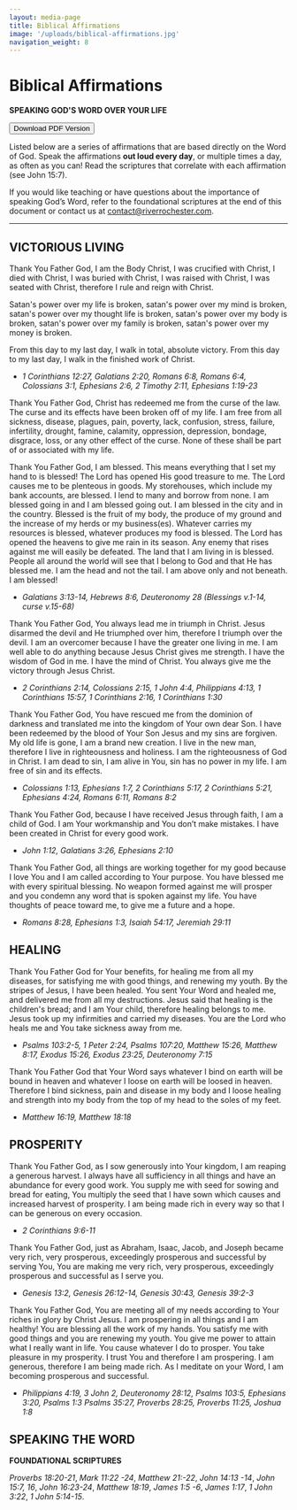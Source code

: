 ```yaml
---
layout: media-page
title: Biblical Affirmations
image: '/uploads/biblical-affirmations.jpg'
navigation_weight: 8
---
```

<style>
  #content li {
    list-style-type: none;
    font-size: 20px;
    font-weight: 300;
  }
  code {
    color: black;
  }
</style>

# Biblical Affirmations

**SPEAKING GOD'S WORD OVER YOUR LIFE**

<a class="my-3" href="{{ '/biblical-affirmations.pdf' | absolute_url }}"><button class="btn btn-xl-dark">Download PDF Version</button></a>

Listed below are a series of affirmations that are based directly on the Word of God. Speak the affirmations **out loud every day**, or multiple times a day, as often as you can! Read the scriptures that correlate with each affirmation (see John 15:7). 

If you would like teaching or have questions about the importance of speaking God’s Word, refer to the foundational scriptures at the end of this document or contact us at <a href="mailto:contact@riverrochester.com">contact@riverrochester.com</a>.

-----

## VICTORIOUS LIVING

Thank You Father God, I am the Body Christ, I was crucified with Christ, I died with Christ, I was buried with Christ, I was raised with Christ, I was seated with Christ, therefore I rule and reign with Christ. 

Satan's power over my life is broken, satan's power over my mind is broken, satan's power over my thought life is broken, satan's power over my body is broken, satan's power over my family is broken, satan's power over my money is broken.

From this day to my last day, I walk in total, absolute victory. From this day to my last day, I walk in the finished work of Christ.

* *1 Corinthians 12:27, Galatians 2:20, Romans 6:8, Romans 6:4, Colossians 3:1, Ephesians 2:6, 2 Timothy 2:11, Ephesians 1:19-23*

Thank You Father God, Christ has redeemed me from the curse of the law. The curse and its effects have been broken off of my life. I am free from all sickness, disease, plagues, pain, poverty, lack, confusion, stress, failure, infertility, drought, famine, calamity, oppression, depression, bondage, disgrace, loss, or any other effect of the curse. None of these shall be part of or associated with my life. 

Thank You Father God, I am blessed. This means everything that I set my hand to is blessed!  The Lord has opened His good treasure to me. The Lord causes me to be plenteous in goods. My storehouses, which include my bank accounts, are blessed. I lend to many and borrow from none. I am blessed going in and I am blessed going out. I am blessed in the city and in the country. Blessed is the fruit of my body, the produce of my ground and the increase of my herds or my business(es).  Whatever carries my resources is blessed, whatever produces my food is blessed. The Lord has opened the heavens to give me rain in its season. Any enemy that rises against me will easily be defeated. The land that I am living in is blessed. People all around the world will see that I belong to God and that He has blessed me. I am the head and not the tail. I am above only and not beneath. I am blessed!

* *Galatians 3:13-14, Hebrews 8:6, Deuteronomy 28 (Blessings v.1-14, curse v.15-68)*

Thank You Father God, You always lead me in triumph in Christ. Jesus disarmed the devil and He triumphed over him, therefore I triumph over the devil. I am an overcomer because I have the greater one living in me. I am well able to do anything because Jesus Christ gives me strength. I have the wisdom of God in me. I have the mind of Christ. You always give me the victory through Jesus Christ. 

* *2 Corinthians 2:14, Colossians 2:15, 1 John 4:4, Philippians 4:13, 1 Corinthians 15:57, 1 Corinthians 2:16, 1 Corinthians 1:30*

Thank You Father God, You have rescued me from the dominion of darkness and translated me into the kingdom of Your own dear Son. I have been redeemed by the blood of Your Son Jesus and my sins are forgiven. My old life is gone, I am a brand new creation. I live in the new man, therefore I live in righteousness and holiness. I am the righteousness of God in Christ. I am dead to sin, I am alive in You, sin has no power in my life. I am free of sin and its effects.

* *Colossians 1:13, Ephesians 1:7, 2 Corinthians 5:17, 2 Corinthians 5:21, Ephesians 4:24, Romans 6:11, Romans 8:2*

Thank You Father God, because I have received Jesus through faith, I am a child of God. I am Your workmanship and You don’t make mistakes. I have been created in Christ for every good work.

* *John 1:12, Galatians 3:26, Ephesians 2:10*

Thank You Father God, all things are working together for my good because I love You and I am called according to Your purpose. You have blessed me with every spiritual blessing. No weapon formed against me will prosper and you condemn any word that is spoken against my life. You have thoughts of peace toward me, to give me a future and a hope.

* *Romans 8:28, Ephesians 1:3, Isaiah 54:17, Jeremiah 29:11*

## HEALING

Thank You Father God for Your benefits, for healing me from all my diseases, for satisfying me with good things, and renewing my youth. By the stripes of Jesus, I have been healed. You sent Your Word and healed me, and delivered me from all my destructions. Jesus said that healing is the children's bread; and I am Your child, therefore healing belongs to me. Jesus took up my infirmities and carried my diseases. You are the Lord who heals me and You take sickness away from me. 

* *Psalms 103:2-5, 1 Peter 2:24, Psalms 107:20, Matthew 15:26, Matthew 8:17, Exodus 15:26, Exodus 23:25, Deuteronomy 7:15*

Thank You Father God that Your Word says whatever I bind on earth will be bound in heaven and whatever I loose on earth will be loosed in heaven. Therefore I bind sickness, pain and disease in my body and I loose healing and strength into my body from the top of my head to the soles of my feet. 

* *Matthew 16:19, Matthew 18:18*

## PROSPERITY

Thank You Father God, as I sow generously into Your kingdom, I am reaping a generous harvest. I always have all sufficiency in all things and have an abundance for every good work. You supply me with seed for sowing and bread for eating, You multiply the seed that I have sown which causes and increased harvest of prosperity.  I am being made rich in every way so that I can be generous on every occasion.

* *2 Corinthians 9:6-11*

Thank You Father God, just as Abraham, Isaac, Jacob, and Joseph became very rich, very prosperous, exceedingly prosperous and successful by serving You, You are making me very rich, very prosperous, exceedingly prosperous and successful as I serve you.

* *Genesis 13:2, Genesis 26:12-14, Genesis 30:43, Genesis 39:2-3*

Thank You Father God, You are meeting all of my needs according to Your riches in glory by Christ Jesus. I am prospering in all things and I am healthy! You are blessing all the work of my hands. You satisfy me with good things and you are renewing my youth. You give me power to attain what I really want in life. You cause whatever I do to prosper. You take pleasure in my prosperity. I trust You and therefore I am prospering. I am generous, therefore I am being made rich. As I meditate on your Word, I am becoming prosperous and successful.

* *Philippians 4:19, 3 John 2, Deuteronomy 28:12, Psalms 103:5, Ephesians 3:20, Psalms 1:3 Psalms 35:27, Proverbs 28:25, Proverbs 11:25, Joshua 1:8*

## SPEAKING THE WORD

**FOUNDATIONAL SCRIPTURES**

*Proverbs 18:20-21*, 
*Mark 11:22 -24*, 
*Matthew 21:-22*,
*John 14:13 -14*,
*John 15:7, 16*,
*John 16:23-24*,
*Matthew 18:19*,
*James 1:5 -6*,
*James 1:17*,
*1 John 3:22*,
*1 John 5:14-15*.

 <script id="bw-highlighter-config" data-version="AMP">
(function(w, d, s, e, id) {
  w._bhparse = w._bhparse || [];
  function l() {
    if (d.getElementById(id)) return;
    var n = d.createElement(s), x = d.getElementsByTagName(s)[0];
    n.id = id; n.async = true; n.src = '//bibles.org/linker/js/client.js';
    x.parentNode.insertBefore(n, x);
  }
  (w.attachEvent) ? w.attachEvent('on' + e, l) : w.addEventListener(e, l, false);
})(window, document, 'script', 'load', 'bw-highlighter-src');
</script>  
